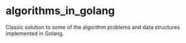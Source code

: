 # algorithms_in_golang
Classic solution to some of the algorithm problems and data structures implemented in Golang.
